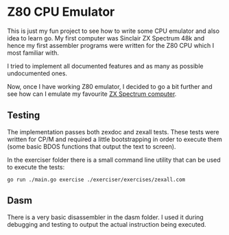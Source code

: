 # Z80 CPU Emulator
This is just my fun project to see how to write some CPU emulator and also idea to learn go. My first computer was Sinclair ZX Spectrum 48k and hence my first assembler programs were written for the Z80 CPU which I most familiar with.

I tried to implement all documented features and as many as possible undocumented ones.

Now, once I have working Z80 emulator, I decided to go a bit further and see how can I emulate my favourite [ZX Spectrum computer](spectrum/README.md).

## Testing
The implementation passes both zexdoc and zexall tests. These tests were written for CP/M and required a little bootstrapping in order to execute them (some basic BDOS functions that output the text to screen).

In the exerciser folder there is a small command line utility that can be used to execute the tests:

`go run ./main.go exercise ./exerciser/exercises/zexall.com`

## Dasm
There is a very basic disassembler in the dasm folder. I used it during debugging and testing to output
the actual instruction being executed.

